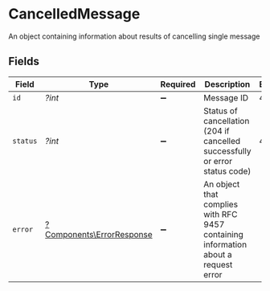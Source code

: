 # CancelledMessage

An object containing information about results of cancelling single message


## Fields

| Field                                                                              | Type                                                                               | Required                                                                           | Description                                                                        | Example                                                                            |
| ---------------------------------------------------------------------------------- | ---------------------------------------------------------------------------------- | ---------------------------------------------------------------------------------- | ---------------------------------------------------------------------------------- | ---------------------------------------------------------------------------------- |
| `id`                                                                               | *?int*                                                                             | :heavy_minus_sign:                                                                 | Message ID                                                                         | 43456                                                                              |
| `status`                                                                           | *?int*                                                                             | :heavy_minus_sign:                                                                 | Status of cancellation (204 if cancelled successfully or error status code)        | 400                                                                                |
| `error`                                                                            | [?Components\ErrorResponse](../../Models/Components/ErrorResponse.md)              | :heavy_minus_sign:                                                                 | An object that complies with RFC 9457 containing information about a request error |                                                                                    |